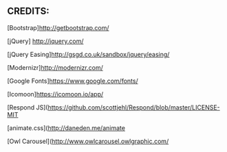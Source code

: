 
## CREDITS:

[Bootstrap]http://getbootstrap.com/

[jQuery] http://jquery.com/

[jQuery Easing]http://gsgd.co.uk/sandbox/jquery/easing/

[Modernizr]http://modernizr.com/

[Google Fonts]https://www.google.com/fonts/

[Icomoon]https://icomoon.io/app/

[Respond JS](https://github.com/scottjehl/Respond/blob/master/LICENSE-MIT

[animate.css](http://daneden.me/animate

[Owl Carousel](http://www.owlcarousel.owlgraphic.com/

